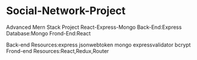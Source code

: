 # Social-Network-Project
Advanced Mern Stack Project React-Express-Mongo
Back-End:Express
Database:Mongo
Frond-End:React

Back-end Resources:express jsonwebtoken mongo expressvalidator bcrypt
Frond-end Resources:React,Redux,Router
